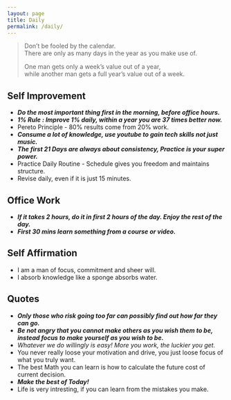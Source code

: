 ```yaml
---
layout: page
title: Daily
permalink: /daily/
---
```


> Don’t be fooled by the calendar.  
> There are only as many days in the year as you make use of.  
>   
> One man gets only a week’s value out of a year,  
> while another man gets a full year’s value out of a week.

## Self Improvement
- ***Do the most important thing first in the morning, before office hours.***
- ***1% Rule : Improve 1% daily, within a year you are 37 times better now.***
- Pereto Principle - 80% results come from 20% work.
- ***Consume a lot of knowledge, use youtube to gain tech skills not just music.***
- ***The first 21 Days are always about consistency, Practice is your super power.***
- Practice Daily Routine - Schedule gives you freedom and maintains structure.
- Revise daily, even if it is just 15 minutes.

## Office Work
- ***If it takes 2 hours, do it in first 2 hours of the day. Enjoy the rest of the day.***
- ***First 30 mins learn something from a course or video.***

## Self Affirmation
- I am a man of focus, commitment and sheer will.
- I absorb knowledge like a sponge absorbs water.

## Quotes
- ***Only those who risk going too far can possibly find out how far they can go.***
- ***Be not angry that you cannot make others as you wish them to be, instead focus to make yourself as you wish to be.***
- *Whatever we do willingly is easy! More you work, the luckier you get.*
- You never really loose your motivation and drive, you just loose focus of what you truly want.
- The best Math you can learn is how to calculate the future cost of current decision.
- ***Make the best of Today!***
- Life is very intresting, if you can learn from the mistakes you make.